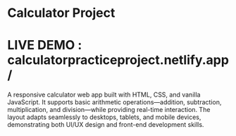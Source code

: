# Calculator Project
# LIVE DEMO : calculatorpracticeproject.netlify.app/

A responsive calculator web app built with HTML, CSS, and vanilla JavaScript. It supports basic arithmetic operations—addition, subtraction, multiplication, and division—while providing real-time interaction.
The layout adapts seamlessly to desktops, tablets, and mobile devices, demonstrating both UI/UX design and front-end development skills.

